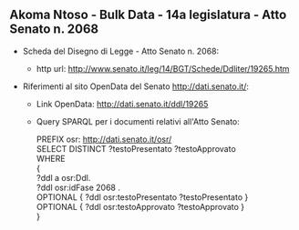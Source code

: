 ## Akoma Ntoso - Bulk Data - 14a legislatura - Atto Senato n. 2068 ##

* Scheda del Disegno di Legge - Atto Senato n. 2068:
	* http url: http://www.senato.it/leg/14/BGT/Schede/Ddliter/19265.htm

* Riferimenti al sito OpenData del Senato http://dati.senato.it/:
	* Link OpenData: http://dati.senato.it/ddl/19265
	* Query SPARQL per i documenti relativi all'Atto Senato:

        PREFIX osr: <http://dati.senato.it/osr/>  
		SELECT DISTINCT ?testoPresentato ?testoApprovato  
		WHERE  
		{  
		    ?ddl a osr:Ddl.  
		    ?ddl osr:idFase 2068 .  
		    OPTIONAL { ?ddl osr:testoPresentato ?testoPresentato }  
		    OPTIONAL { ?ddl osr:testoApprovato ?testoApprovato }  
		}
		